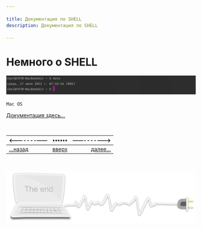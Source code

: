 ```yaml
---

title: Документация по SHELL
description: Документация по SHELL

---
```


<div class="navi"><nav id="navi"><!-- js --></nav></div>

# Немного о  SHELL

<span id="az-object-img" class="img" onclick="imgResize()">![shell](assets/img/shell.png)</span>

	Mac OS

[Документация здесь…](https://developer.apple.com/library/archive/documentation/OpenSource/Conceptual/ShellScripting/BeforeYouBegin/BeforeYouBegin.html#//apple_ref/doc/uid/TP40004268-CH1-SW1)

<br>

|<-------——|••••••|——------->|
|:---|:---:|---:|
[…назад](slovo-server.md)|[вверх](#)|[далее…](tako-type.md)

<br>

<span id="comp-end-img" class="img" onclick="imgResize()">![img](assets/svg/comp-end.svg)</span>

<script src="assets/js/navi.js"></script>